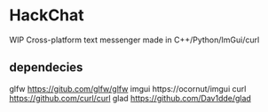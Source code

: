 # HackChat
WIP Cross-platform text messenger
made in C++/Python/ImGui/curl

## dependecies
glfw https://gitub.com/glfw/glfw
imgui https://ocornut/imgui
curl https://github.com/curl/curl
glad https://github.com/Dav1dde/glad
